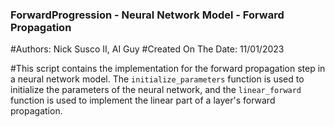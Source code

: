 ### ForwardProgression - Neural Network Model - Forward Propagation
#Authors: Nick Susco II, AI Guy 
#Created On The Date: 11/01/2023

#This script contains the implementation for the forward propagation step in a neural network model. The `initialize_parameters` function is used to initialize the parameters of the neural network, and the `linear_forward` function is used to implement the linear part of a layer's forward propagation.
